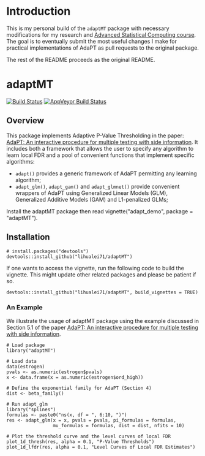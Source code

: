 # Introduction

This is my personal build of the `adaptMT` package with necessary modifications
for my research and [Advanced Statistical Computing course](https://www.refsmmat.com/courses/751/).
The goal is to eventually submit the most useful changes I make for practical 
implementations of AdaPT as pull requests to the original package.

The rest of the README proceeds as the original README.

# adaptMT

[![Build Status](https://travis-ci.org/lihualei71/adaptMT.svg?branch=master)](https://travis-ci.org/lihualei71/adaptMT)
[![AppVeyor Build
Status](https://ci.appveyor.com/api/projects/status/github/lihualei71/adaptMT?branch=master&svg=true)](https://ci.appveyor.com/project/lihualei71/adaptMT)

## Overview
This package implements Adaptive P-Value Thresholding in the paper: [AdaPT: An interactive procedure for multiple testing with side information](https://arxiv.org/abs/1609.06035). It includes both a framework that allows the user to specify any algorithm to learn local FDR and a pool of convenient functions that implement specific algorithms:

- `adapt()` provides a generic framework of AdaPT permitting any learning algorithm;
- `adapt_glm()`, `adapt_gam()` and `adapt_glmnet()` provide convenient wrappers of AdaPT using Generalized Linear Models (GLM), Generalized Additive Models (GAM) and L1-penalized GLMs;

Install the adaptMT package then read vignette("adapt_demo", package = "adaptMT").

## Installation         

```
# install.packages("devtools")
devtools::install_github("lihualei71/adaptMT")
```
If one wants to access the vignette, run the following code to build the vignette. This might update other related packages and please be patient if so.

```
devtools::install_github("lihualei71/adaptMT", build_vignettes = TRUE)
```

### An Example
We illustrate the usage of adaptMT package using the example discussed in Section 5.1 of the paper [AdaPT: An interactive procedure for multiple testing with side information](https://arxiv.org/abs/1609.06035).

```
# Load package
library("adaptMT")

# Load data
data(estrogen)
pvals <- as.numeric(estrogen$pvals)
x <- data.frame(x = as.numeric(estrogen$ord_high))

# Define the exponential family for AdaPT (Section 4)
dist <- beta_family()

# Run adapt_glm
library("splines")
formulas <- paste0("ns(x, df = ", 6:10, ")")
res <- adapt_glm(x = x, pvals = pvals, pi_formulas = formulas,
                 mu_formulas = formulas, dist = dist, nfits = 10)

# Plot the threshold curve and the level curves of local FDR
plot_1d_thresh(res, alpha = 0.1, "P-Value Thresholds")
plot_1d_lfdr(res, alpha = 0.1, "Level Curves of Local FDR Estimates")
```
